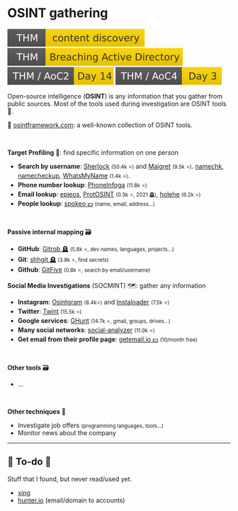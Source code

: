 # OSINT gathering

[![contentdiscovery](../../../_badges/thm/contentdiscovery.svg)](https://tryhackme.com/room/contentdiscovery)
[![breachingad](../../../_badges/thm/breachingad.svg)](https://tryhackme.com/r/room/breachingad)
[![adventofcyber2](../../../_badges/thm/adventofcyber2/day14.svg)](https://tryhackme.com/room/adventofcyber2)
[![adventofcyber4](../../../_badges/thm/adventofcyber4/day3.svg)](https://tryhackme.com/room/adventofcyber4)

<div class="row row-cols-lg-2"><div>

Open-source intelligence (**OSINT**) is any information that you gather from public sources. Most of the tools used during investigation are OSINT tools 👑.

📌 [osintframework.com](https://osintframework.com/): a well-known collection of OSINT tools.

<br>

**Target Profiling** 🎯: find specific information on one person

* **Search by username**: [Sherlock](https://github.com/sherlock-project/sherlock) <small>(50.4k ⭐)</small> and [Maigret](https://github.com/soxoj/maigret) <small>(9.5k ⭐)</small>.  [namechk](https://namechk.com/), [namecheckup](https://namecheckup.com/), [WhatsMyName](https://github.com/WebBreacher/WhatsMyName) <small>(1.4k ⭐)</small>.
* **Phone number lookup**: [PhoneInfoga](https://github.com/sundowndev/phoneinfoga) <small>(11.8k ⭐)</small>
* **Email lookup**: [epieos](https://epieos.com/), [ProtOSINT](https://github.com/pixelbubble/ProtOSINT) <small>(0.3k ⭐, 2021 🪦)</small>, [holehe](https://github.com/megadose/holehe) <small>(6.2k ⭐)</small>
* **People lookup**: [spokeo 💵](https://www.spokeo.com/) <small>(name, email, address...)</small>

<br>

**Passive internal mapping** 🗃️

* **GitHub**: [Gitrob 🪦](https://github.com/michenriksen/gitrob) <small>(5.8k ⭐, dev names, languages, projects...)</small>
* **Git**: [shhgit 🪦](https://github.com/eth0izzle/shhgit) <small>(3.8k ⭐, find secrets)</small>
* **Github**: [GitFive](https://github.com/mxrch/GitFive) <small>(0.8k ⭐, search by email/username)</small>
</div><div>

**Social Media Investigations** (SOCMINT) 🗺️: gather any information

* **Instagram**: [Osintgram](https://github.com/Datalux/Osintgram) <small>(8.4k⭐)</small> and [Instaloader](https://github.com/instaloader/instaloader) <small>(7.5k ⭐)</small>
* **Twitter**: [Twint](https://github.com/twintproject/twint) <small>(15.5k ⭐)</small>
* **Google services**: [GHunt](https://github.com/mxrch/GHunt) <small>(14.7k ⭐, gmail, groups, drives...)</small>
* **Many social networks**: [social-analyzer](https://github.com/qeeqbox/social-analyzer) <small>(11.0k ⭐)</small>
* **Get email from their profile page**: [getemail.io 💵](https://getemail.io/) <small>(10/month free)</small>

<br>

**Other tools** 🗃️

* ...

<br>

**Other techniques** 🐲

* Investigate job offers <small>(programming languages, tools...)</small>
* Monitor news about the company
</div></div>

<hr class="sep-both">

## 👻 To-do 👻

Stuff that I found, but never read/used yet.

<div class="row row-cols-lg-2"><div>

* [xing](https://www.xing.com/)
* [hunter.io](https://hunter.io/) (email/domain to accounts)
</div><div>
</div></div>